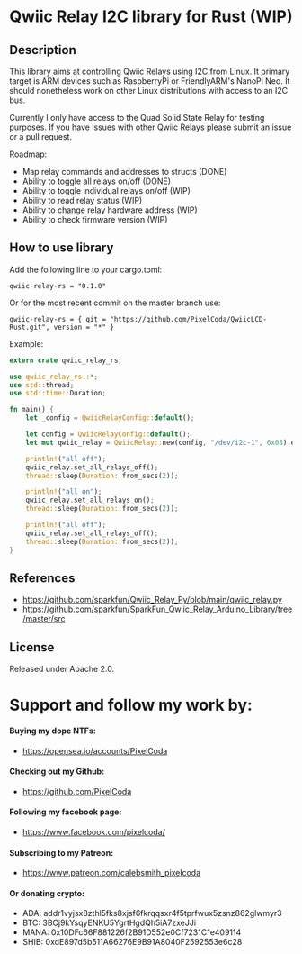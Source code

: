# Qwiic Relay I2C library for Rust (WIP)

## Description

This library aims at controlling Qwiic Relays using I2C from Linux. It
primary target is ARM devices such as RaspberryPi or FriendlyARM's NanoPi Neo.
It should nonetheless work on other Linux distributions with access to an I2C
bus.

Currently I only have access to the Quad Solid State Relay for testing purposes. If you have issues with other Qwiic Relays please submit an issue or a pull request.

Roadmap:
* Map relay commands and addresses to structs (DONE)
* Ability to toggle all relays on/off (DONE)
* Ability to toggle individual relays on/off (WIP)
* Ability to read relay status (WIP)
* Ability to change relay hardware address (WIP)
* Ability to check firmware version (WIP)

## How to use library

Add the following line to your cargo.toml:
```
qwiic-relay-rs = "0.1.0"
```

Or for the most recent commit on the master branch use:
```
qwiic-relay-rs = { git = "https://github.com/PixelCoda/QwiicLCD-Rust.git", version = "*" }
```

Example:
```rust
extern crate qwiic_relay_rs;

use qwiic_relay_rs::*;
use std::thread;
use std::time::Duration;

fn main() {
    let _config = QwiicRelayConfig::default();

    let config = QwiicRelayConfig::default();
    let mut qwiic_relay = QwiicRelay::new(config, "/dev/i2c-1", 0x08).expect("Could not init device");

    println!("all off");
    qwiic_relay.set_all_relays_off();
    thread::sleep(Duration::from_secs(2));

    println!("all on");
    qwiic_relay.set_all_relays_on();
    thread::sleep(Duration::from_secs(2));

    println!("all off");
    qwiic_relay.set_all_relays_off();
    thread::sleep(Duration::from_secs(2));
}
```

## References

* https://github.com/sparkfun/Qwiic_Relay_Py/blob/main/qwiic_relay.py
* https://github.com/sparkfun/SparkFun_Qwiic_Relay_Arduino_Library/tree/master/src

## License

Released under Apache 2.0.

# Support and follow my work by:

#### Buying my dope NTFs:
 * https://opensea.io/accounts/PixelCoda

#### Checking out my Github:
 * https://github.com/PixelCoda

#### Following my facebook page:
 * https://www.facebook.com/pixelcoda/

#### Subscribing to my Patreon:
 * https://www.patreon.com/calebsmith_pixelcoda

#### Or donating crypto:
 * ADA:    addr1vyjsx8zthl5fks8xjsf6fkrqqsxr4f5tprfwux5zsnz862glwmyr3
 * BTC:    3BCj9kYsqyENKU5YgrtHgdQh5iA7zxeJJi
 * MANA:   0x10DFc66F881226f2B91D552e0Cf7231C1e409114
 * SHIB:   0xdE897d5b511A66276E9B91A8040F2592553e6c28


